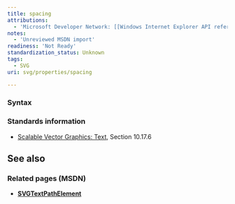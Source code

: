 ```yaml
---
title: spacing
attributions:
  - 'Microsoft Developer Network: [[Windows Internet Explorer API reference](http://msdn.microsoft.com/en-us/library/ie/hh828809%28v=vs.85%29.aspx) Article]'
notes:
  - 'Unreviewed MSDN import'
readiness: 'Not Ready'
standardization_status: Unknown
tags:
  - SVG
uri: svg/properties/spacing

---
```

### <span>Syntax</span>

### <span>Standards information</span>

-   [Scalable Vector Graphics: Text](http://go.microsoft.com/fwlink/p/?linkid=199818), Section 10.17.6

## <span>See also</span>

### <span>Related pages (MSDN)</span>

-   [**SVGTextPathElement**](/svg/elements/textPath)
